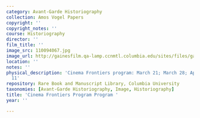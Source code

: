 ```yaml
---
category: Avant-Garde Historiography
collection: Amos Vogel Papers
copyright: ''
copyright_notes: ''
course: Historiography
director: ''
film_title: ''
image_src: 110094067.jpg
image_url: http://gainesfilm.qa-lamp.ccnmtl.columbia.edu/sites/files/gainesfilm/images/110094067.jpg
location: ''
notes: ''
physical_description: 'Cinema Frontiers program: March 21; March 28; April 3; April
  11'
repository: Rare Book and Manuscript Library, Columbia University
taxonomies: [Avant-Garde Historiography, Image, Historiography]
title: 'Cinema Frontiers Program Program '
year: ''

---
```


